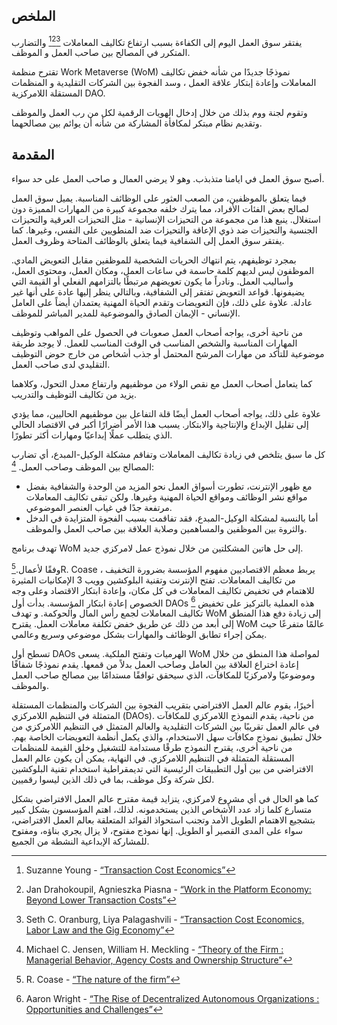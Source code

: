 

## الملخص

يفتقر سوق العمل اليوم إلى الكفاءة بسبب ارتفاع تكاليف المعاملات [^1][^2][^3] والتضارب المتكرر في المصالح بين صاحب العمل و الموظف.

تقترح منظمة Work Metaverse (WoM) نموذجًا جديدًا من شأنه خفض تكاليف المعاملات وإعادة إبتكار علاقة العمل ، وسد الفجوة بين الشركات التقليدية و المنظمات المستقلة اللامركزية DAO.

وتقوم لجنة ووم بذلك من خلال إدخال الهويات الرقمية لكل من رب العمل والموظف وتقديم نظام مبتكر لمكافأة المشاركة من شأنه أن يوائم بين مصالحهما.

## المقدمة

أصبح سوق العمل في ايامنا متذبذب. وهو لا يرضي العمال و صاحب العمل على حد سواء.

فيما يتعلق بالموظفين، من الصعب العثور على الوظائف المناسبة. يميل سوق العمل لصالح بعض الفئات الأفراد، مما يترك خلفه مجموعة كبيرة من المهارات المميزة دون استغلال. ينبع هذا من مجموعة من التحيزات الإنسانية - مثل التحيزات العرقية والتحيزات الجنسية والتحيزات ضد ذوي الإعاقة والتحيزات ضد المنطويين على النفس، وغيرها. كما يفتقر سوق العمل إلى الشفافية فيما يتعلق بالوظائف المتاحة وظروف العمل.

بمجرد توظيفهم، يتم انتهاك الحريات الشخصية للموظفين مقابل التعويض المادي. الموظفون ليس لديهم كلمة حاسمة في ساعات العمل، ومكان العمل، ومحتوى العمل، وأساليب العمل. ونادراً ما يكون تعويضهم مرتبطًا بالتزامهم الفعلي أو القيمة التي يضيفونها. قواعد التعويض تفتقر إلى الشفافية، وبالتالي ينظر إليها عادة على أنها غير عادلة. علاوة على ذلك، فإن التعويضات وتقدم الحياة المهنية يعتمدان أيضاً على العامل الإنساني - الإيمان الصادق والموضوعية للمدير المباشر للموظف.

من ناحية أخرى، يواجه أصحاب العمل صعوبات في الحصول على المواهب وتوظيف المهارات المناسبة والشخص المناسب في الوقت المناسب للعمل. لا يوجد طريقة موضوعية للتأكد من مهارات المرشح المحتمل أو جذب أشخاص من خارج حوض التوظيف التقليدي لدى صاحب العمل.

كما يتعامل أصحاب العمل مع نقص الولاء من موظفيهم وارتفاع معدل التحول، وكلاهما يزيد من تكاليف التوظيف والتدريب.

علاوة على ذلك، يواجه أصحاب العمل أيضًا قلة التفاعل بين موظفيهم الحاليين، مما يؤدي إلى تقليل الإبداع والإنتاجية والابتكار. يسبب هذا الأمر أضرارًا أكبر في الاقتصاد الحالي الذي يتطلب عملًا إبداعيًا ومهارات أكثر تطورًا.

كل ما سبق يتلخص في زيادة تكاليف المعاملات وتفاقم مشكلة الوكيل-المبدع، أي تضارب المصالح بين الموظف وصاحب العمل. [^4]:

- مع ظهور الإنترنت، تطورت أسواق العمل نحو المزيد من الوحدة والشفافية بفضل مواقع نشر الوظائف ومواقع الحياة المهنية وغيرها. ولكن تبقى تكاليف المعاملات مرتفعة جدًا في غياب العنصر الموضوعي.
- أما بالنسبة لمشكلة الوكيل-المبدع، فقد تفاقمت بسبب الفجوة المتزايدة في الدخل والثروة بين الموظفين والمساهمين وصلابة العلاقة بين صاحب العمل والموظف.

تهدف برنامج WoM إلى حل هاتين المشكلتين من خلال نموذج عمل لامركزي جديد.

وفقًا لأعمال.[^5]R. Coase ، يربط معظم الاقتصاديين مفهوم المؤسسة بضرورة التخفيف من تكاليف المعاملات. تفتح الإنترنت وتقنية البلوكشين وويب 3 الإمكانيات المثيرة للاهتمام في تخفيض تكاليف المعاملات في كل مكان، وإعادة ابتكار الاقتصاد وعلى وجه الخصوص إعادة ابتكار المؤسسة. بدأت أول DAOs [^6] هذه العملية بالتركيز على تخفيض تكاليف المعاملات لجمع رأس المال والحوكمة. و تهدف WoM إلى زيادة دفع هذا المنطق إلى أبعد من ذلك عن طريق خفض تكلفة معاملات العمل. يقترح WoM عالمًا متفرعًا حيث يمكن إجراء تطابق الوظائف والمهارات بشكل موضوعي وسريع وعالمي.

تسطح أول DAOs الهرميات وتفتح الملكية. يسعى WoM لمواصلة هذا المنطق من خلال إعادة اختراع العلاقة بين العامل وصاحب العمل بدلاً من قمعها. يقدم نموذجًا شفافًا وموضوعيًا ولامركزيًا للمكافآت، الذي سيحقق توافقًا مستدامًا بين مصالح صاحب العمل والموظف.

أخيرًا، يقوم عالم العمل الافتراضي بتقريب الفجوة بين الشركات والمنظمات المستقلة المتمثلة في التنظيم اللامركزي (DAOs). من ناحية، يقدم النموذج اللامركزي للمكافآت في عالم العمل تقريبًا بين الشركات التقليدية والعالم المتمثل في التنظيم اللامركزي من خلال تطبيق نموذج مكافآت سهل الاستخدام، والذي يكمل أنظمة التعويضات الخاصة بهم. من ناحية أخرى، يقترح النموذج طرقًا مستدامة للتشغيل وخلق القيمة للمنظمات المستقلة المتمثلة في التنظيم اللامركزي. في النهاية، يمكن أن يكون عالم العمل الافتراضي من بين أول التطبيقات الرئيسية التي تديمقراطية استخدام تقنية البلوكشين لكل شركة وكل موظف، بما في ذلك الذين ليسوا رقميين.

كما هو الحال في أي مشروع لامركزي، يتزايد قيمة مقترح عالم العمل الافتراضي بشكل متسارع كلما زاد عدد الأشخاص الذين يستخدمونه. لذلك، اهتم المؤسسون بشكل كبير بتشجيع الاهتمام الطويل الأمد وتجنب استحواذ الفوائد المتعلقة بعالم العمل الافتراضي، سواء على المدى القصير أو الطويل. إنها نموذج مفتوح، لا يزال يجري بناؤه، ومفتوح للمشاركة الإبداعية النشطة من الجميع.


[^1]: Suzanne Young - [“Transaction Cost Economics”](https://www.academia.edu/24703426/Transaction_Cost_Economics)
[^2]: Jan Drahokoupil, Agnieszka Piasna - [“Work in the Platform Economy: Beyond Lower Transaction Costs”](https://www.intereconomics.eu/contents/year/2017/number/6/article/work-in-the-platform-economy-beyond-lower-transaction-costs.html)
[^3]: Seth C. Oranburg, Liya Palagashvili - [“Transaction Cost Economics, Labor Law and the Gig Economy”](https://dsc.duq.edu/cgi/viewcontent.cgi?article=1115&context=law-faculty-scholarship)
[^4]: Michael C. Jensen, William H. Meckling - [“Theory of the Firm : Managerial Behavior, Agency Costs and Ownership Structure”](https://www.sfu.ca/~wainwrig/Econ400/jensen-meckling.pdf)
[^5]: R. Coase - [“The nature of the firm”](http://econdse.org/wp-content/uploads/2014/09/firm-coase.pdf)
[^6]: Aaron Wright - [“The Rise of Decentralized Autonomous Organizations : Opportunities and Challenges”](https://stanford-jblp.pubpub.org/pub/rise-of-daos/release/1)

